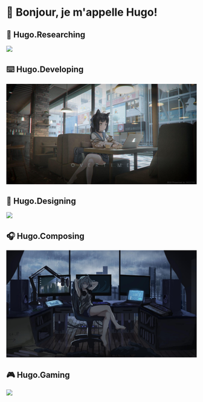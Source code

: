 # 👋 Bonjour, je m'appelle Hugo!

## 📜 Hugo.Researching

![](./Hugo.Figure/8.jpg)

## ⌨️ Hugo.Developing

![](./Hugo.Figure/3.jpg)

## 📐 Hugo.Designing

![](./Hugo.Figure/6.jpg)

## 🎧 Hugo.Composing

![](./Hugo.Figure/4.jpg)

## 🎮 Hugo.Gaming

![](./Hugo.Figure/7.jpg)

